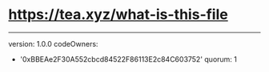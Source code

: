 # https://tea.xyz/what-is-this-file
---
version: 1.0.0
codeOwners:
  - '0xBBEAe2F30A552cbcd84522F86113E2c84C603752'
quorum: 1
